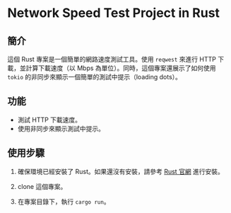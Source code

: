 # Network Speed Test Project in Rust

## 簡介

這個 Rust 專案是一個簡單的網路速度測試工具。使用 `reqwest` 來進行 HTTP 下載，並計算下載速度（以 Mbps 為單位）。同時，這個專案還展示了如何使用 `tokio` 的非同步來顯示一個簡單的測試中提示（loading dots）。

## 功能

- 測試 HTTP 下載速度。
- 使用非同步來顯示測試中提示。

## 使用步驟

1. 確保環境已經安裝了 Rust。如果還沒有安裝，請參考 [Rust 官網](https://www.rust-lang.org/) 進行安裝。

2. clone 這個專案。
3. 在專案目錄下，執行 `cargo run`。